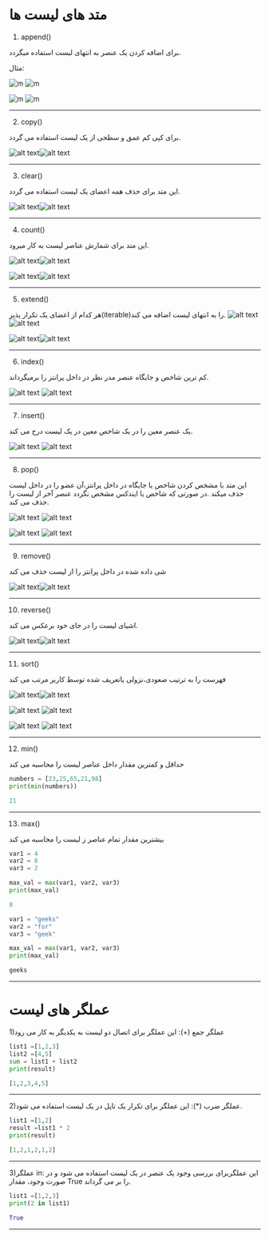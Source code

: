 # متد های لیست ها
1) append()

برای اضافه کردن یک عنصر به انتهای لیست استفاده میگردد. 

مثال:

![m](./Screenshot%202024-03-07%20085844.png) ![m](./Screenshot%202024-03-07%20085854.png)

![m](./Screenshot%202024-03-07%20085917.png)
![m](./Screenshot%202024-03-07%20085928.png)

___
2) copy()

برای کپی کم عمق و سطحی از یک لیست استفاده می گردد.

![alt text](<Screenshot 2024-03-07 090817.png>)![alt text](<Screenshot 2024-03-07 090834.png>)
___
3) clear()

این متد برای حذف همه اعضای یک لیست استفاده می گردد.

![alt text](<Screenshot 2024-03-07 092021.png>)![alt text](<Screenshot 2024-03-07 092034.png>)
___
4) count()

این متد برای شمارش عناصر لیست به کار میرود.

![alt text](<Screenshot 2024-03-07 092120.png>)![alt text](<Screenshot 2024-03-07 092132.png>)

![alt text](<Screenshot 2024-03-07 092239.png>)![alt text](<Screenshot 2024-03-07 092248.png>)
____
5) extend()

هر کدام از اعضای یک تکرار پذیر(iterable)را به انتهای لیست اضافه می کند.
![alt text](<Screenshot 2024-03-07 092323.png>)![alt text](<Screenshot 2024-03-07 092335.png>)

![alt text](<Screenshot 2024-03-07 092404.png>)![alt text](<Screenshot 2024-03-07 092411.png>)

___
6) index()

کم ترین شاخص و جایگاه عنصر مدر نظر در داخل پرانتز را برمیگرداند.

![alt text](<Screenshot 2024-03-07 093235.png>)
![alt text](<Screenshot 2024-03-07 093246.png>)
___
7) insert()

یک عنصر معین را در یک شاخص معین در یک لیست درج می کند.

![alt text](<Screenshot 2024-03-07 093235-1.png>)
![alt text](<Screenshot 2024-03-07 093457.png>)


___
8) pop()

این متد با مشخص کردن شاخص یا جایگاه در داخل پرانتز،آن عضو را در داخل لیست حذف میکند .در صورتی که شاخص یا ایندکس مشخص نگردد عنصر آخر از لیست را حذف می کند.

![alt text](<Screenshot 2024-03-07 093548.png>)
![alt text](<Screenshot 2024-03-07 093558.png>)

![alt text](<Screenshot 2024-03-07 093618.png>)
![alt text](<Screenshot 2024-03-07 093626.png>)
___
9) remove()

شی داده شده در داخل پرانتز را از لیست حذف می کند

![alt text](<Screenshot 2024-03-07 104928.png>)![alt text](<Screenshot 2024-03-07 104938.png>)
___
10) reverse()

اشیای لیست را در جای خود برعکس می کند.

![alt text](<Screenshot 2024-03-07 105046.png>)![alt text](<Screenshot 2024-03-07 105056.png>)
___
11) sort()

فهرست را به ترتیب صعودی،نزولی یاتعریف شده توسط کاربر مرتب می 
کند

![alt text](<Screenshot 2024-03-07 105147.png>)![alt text](<Screenshot 2024-03-07 105157.png>)

![alt text](<Screenshot 2024-03-07 105235.png>)
![alt text](<Screenshot 2024-03-07 105245.png>)

![alt text](<Screenshot 2024-03-07 105313.png>)
![alt text](<Screenshot 2024-03-07 105325.png>)
____
12) min()

حداقل و کمترین مقدار داخل عناصر لیست را محاسبه می کند
```py
numbers = [23,25,65,21,98]
print(min(numbers))

```
```py
21
```
___
13) max()

بیشترین مقدار تمام عناصر ز لیست را محاسبه می کند

```py
var1 = 4
var2 = 8
var3 = 2

max_val = max(var1, var2, var3)
print(max_val)

```
```py
8
```

```py
var1 = "geeks"
var2 = "for"
var3 = "geek"

max_val = max(var1, var2, var3)
print(max_val)

```
```py
geeks
```
___
# عملگر های لیست
1)عملگر جمع
(+):
این عملگر برای اتصال دو لیست به یکدیگر به کار می رود
```py
list1 =[1,2,3]
list2 =[4,5]
sum = list1 + list2
print(result)
```

```py
[1,2,3,4,5]
```
___
2)عملگر ضرب (*):
این عملگر برای تکرار یک تاپل در یک لیست استفاده می شود.

```py
list1 =[1,2]
result =list1 * 2
print(result)
```

```py
[1,2,1,2,1,2]
```
___
3)عملگر in:
این عملگربرای بررسی وجود یک عنصر در یک لیست استفاده می شود و در صورت وجود، مقدار True را بر می گرداند.

```py
list1 =[1,2,3]
print(2 in list1)
```

```py
True
```
___